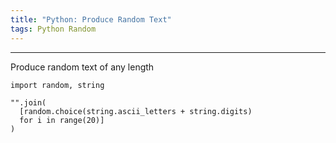 ```yaml
---
title: "Python: Produce Random Text"
tags: Python Random
---
```


---

Produce random text of any length

```
import random, string

"".join(
  [random.choice(string.ascii_letters + string.digits)
  for i in range(20)]
)
```
